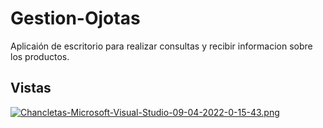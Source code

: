 # Gestion-Ojotas
Aplicaión de escritorio para realizar consultas y recibir informacion sobre los productos.

## Vistas
[![Chancletas-Microsoft-Visual-Studio-09-04-2022-0-15-43.png](https://i.postimg.cc/yNfPQSrk/Chancletas-Microsoft-Visual-Studio-09-04-2022-0-15-43.png)](https://postimg.cc/PLwYNNHj)


